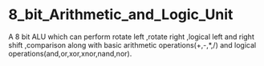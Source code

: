 # 8_bit_Arithmetic_and_Logic_Unit
A 8 bit ALU which can perform rotate left ,rotate right ,logical left and right shift  ,comparison along with basic arithmetic operations(+,-,*,/) and logical   operations(and,or,xor,xnor,nand,nor).
